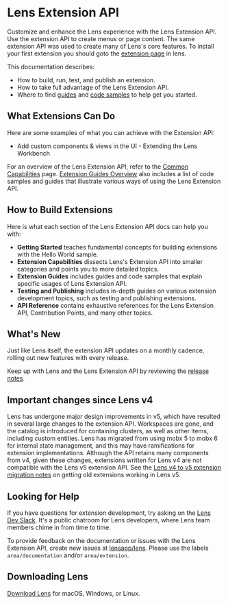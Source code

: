 # Lens Extension API

Customize and enhance the Lens experience with the Lens Extension API.
Use the extension API to create menus or page content.
The same extension API was used to create many of Lens's core features.
To install your first extension you should goto the [extension page](lens://app/extensions) in lens.

This documentation describes:

* How to build, run, test, and publish an extension.
* How to take full advantage of the Lens Extension API.
* Where to find [guides](extensions/guides/README.md) and [code samples](https://github.com/lensapp/lens-extension-samples) to help get you started.

## What Extensions Can Do

Here are some examples of what you can achieve with the Extension API:

* Add custom components & views in the UI - Extending the Lens Workbench

For an overview of the Lens Extension API, refer to the [Common Capabilities](extensions/capabilities/common-capabilities.md) page. [Extension Guides Overview](extensions/guides/README.md) also includes a list of code samples and guides that illustrate various ways of using the Lens Extension API.

## How to Build Extensions

Here is what each section of the Lens Extension API docs can help you with:

* **Getting Started** teaches fundamental concepts for building extensions with the Hello World sample.
* **Extension Capabilities** dissects Lens's Extension API into smaller categories and points you to more detailed topics.
* **Extension Guides** includes guides and code samples that explain specific usages of Lens Extension API.
* **Testing and Publishing** includes in-depth guides on various extension development topics, such as testing and publishing extensions.
* **API Reference** contains exhaustive references for the Lens Extension API, Contribution Points, and many other topics.

## What's New

Just like Lens itself, the extension API updates on a monthly cadence, rolling out new features with every release.

Keep up with Lens and the Lens Extension API by reviewing the [release notes](https://github.com/lensapp/lens/releases).

## Important changes since Lens v4

Lens has undergone major design improvements in v5, which have resulted in several large changes to the extension API.
Workspaces are gone, and the catalog is introduced for containing clusters, as well as other items, including custom entities.
Lens has migrated from using mobx 5 to mobx 6 for internal state management, and this may have ramifications for extension implementations.
Although the API retains many components from v4, given these changes, extensions written for Lens v4 are not compatible with the Lens v5 extension API.
See the [Lens v4 to v5 extension migration notes](extensions/extension-migration.md) on getting old extensions working in Lens v5.

## Looking for Help

If you have questions for extension development, try asking on the [Lens Dev Slack](http://k8slens.slack.com/). It's a public chatroom for Lens developers, where Lens team members chime in from time to time.

To provide feedback on the documentation or issues with the Lens Extension API, create new issues at [lensapp/lens](https://github.com/lensapp/lens/issues). Please use the labels `area/documentation` and/or `area/extension`.

## Downloading Lens

[Download Lens](https://github.com/lensapp/lens/releases) for macOS, Windows, or Linux.
